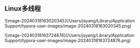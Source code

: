 ## Linux多线程

![image-20240318163020345](/Users/jsyang/Library/Application Support/typora-user-images/image-20240318163020345.png)

![image-20240318163724876](/Users/jsyang/Library/Application Support/typora-user-images/image-20240318163724876.png)